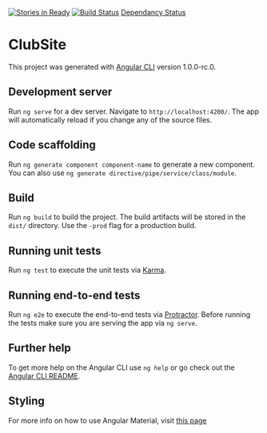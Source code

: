 [![Stories in Ready](https://badge.waffle.io/DHSDevelopersClub/New-Club-Website-Angular.png?label=ready&title=Ready)](https://waffle.io/DHSDevelopersClub/New-Club-Website-Angular?utm_source=badge)
[![Build Status](https://travis-ci.org/DHSDevelopersClub/New-Club-Website-Angular.svg?branch=master)](https://travis-ci.org/DHSDevelopersClub/New-Club-Website-Angular)
[Dependancy Status](https://david-dm.org/DHSDevelopersClub/New-Club-Website-Angular.svg)
# ClubSite

This project was generated with [Angular CLI](https://github.com/angular/angular-cli) version 1.0.0-rc.0.

## Development server
Run `ng serve` for a dev server. Navigate to `http://localhost:4200/`. The app will automatically reload if you change any of the source files.

## Code scaffolding

Run `ng generate component component-name` to generate a new component. You can also use `ng generate directive/pipe/service/class/module`.

## Build

Run `ng build` to build the project. The build artifacts will be stored in the `dist/` directory. Use the `-prod` flag for a production build.

## Running unit tests

Run `ng test` to execute the unit tests via [Karma](https://karma-runner.github.io).

## Running end-to-end tests

Run `ng e2e` to execute the end-to-end tests via [Protractor](http://www.protractortest.org/).
Before running the tests make sure you are serving the app via `ng serve`.

## Further help

To get more help on the Angular CLI use `ng help` or go check out the [Angular CLI README](https://github.com/angular/angular-cli/blob/master/README.md).

## Styling

For more info on how to use Angular Material, visit [this page](https://material.angular.io/components)
